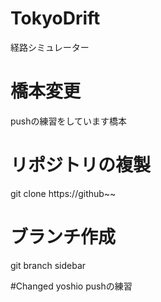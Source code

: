 # TokyoDrift
経路シミュレーター

# 橋本変更
pushの練習をしています橋本

# リポジトリの複製
git clone https://github~~

# ブランチ作成
git branch sidebar

#Changed yoshio
pushの練習